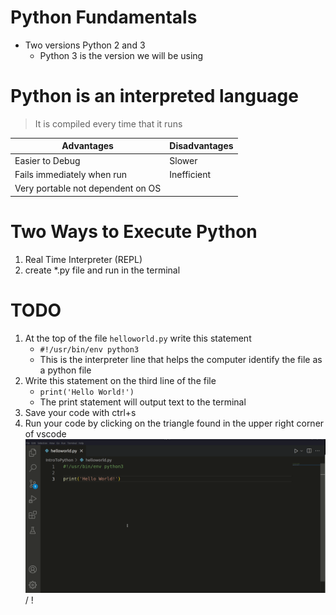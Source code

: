 # Python Fundamentals

- Two versions Python 2 and 3
  - Python 3 is the version we will be using

# Python is an interpreted language
> It is compiled every time that it runs

| Advantages                      | Disadvantages |
|---------------------------------|---------------|
|Easier to Debug                  |Slower         |
|Fails immediately when run       |Inefficient    |
|Very portable not dependent on OS|               |

# Two Ways to Execute Python
 1. Real Time Interpreter (REPL)
 2. create *.py file and run in the terminal



# TODO 
 1. At the top of the file `helloworld.py` write this statement
      - `#!/usr/bin/env python3`
      - This is the interpreter line that helps the computer identify the file as a python file
 2. Write this statement on the third line of the file
      - `print('Hello World!')`
      - The print statement will output text to the terminal
 3. Save your code with ctrl+s
 4. Run your code by clicking on the triangle found in the upper right corner of vscode
    ![ Alt text](img/run.gif) / ! [](img/run.gif)